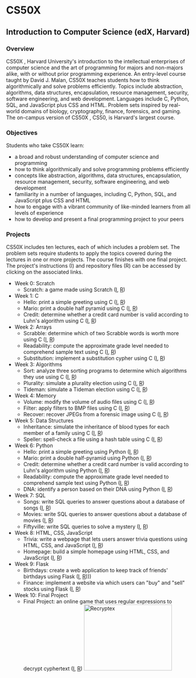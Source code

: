 # CS50X

## Introduction to Computer Science (edX, Harvard)

### Overview
CS50X , Harvard University's introduction to the intellectual enterprises of 
computer science and the art of programming for majors and non-majors alike, 
with or without prior programming experience. An entry-level course taught by 
David J. Malan, CS50X teaches students how to think algorithmically and solve 
problems efficiently. Topics include abstraction, algorithms, data structures, 
encapsulation, resource management, security, software engineering, and web 
development. Languages include C, Python, SQL, and JavaScript plus CSS and 
HTML. Problem sets inspired by real-world domains of biology, cryptography, 
finance, forensics, and gaming. The on-campus version of CS50X , CS50, is 
Harvard's largest course.

### Objectives
Students who take CS50X learn:
- a broad and robust understanding of computer science and programming
- how to think algorithmically and solve programming problems efficiently
- concepts like abstraction, algorithms, data structures, encapsulation, 
  resource management, security, software engineering, and web development
- familiarity in a number of languages, including C, Python, SQL, and 
  JavaScript plus CSS and HTML
- how to engage with a vibrant community of like-minded learners from all 
  levels of experience
- how to develop and present a final programming project to your peers

### Projects
CS50X includes ten lectures, each of which includes a problem set. The problem 
sets require students to apply the topics covered during the lectures in one or 
more projects. The course finishes with one final project. The project's 
instructions (I) and repository files (R) can be accessed by clicking on the 
associated links.

- Week 0: Scratch
  * Scratch: a game made using Scratch ([I](https://cs50.harvard.edu/x/2022/psets/0/scratch/), [R](https://github.com/kvnduff/CS50X/tree/master/pset0/scratch))
- Week 1: C
  * Hello: print a simple greeting using C ([I](https://cs50.harvard.edu/x/2022/psets/1/hello/), [R](https://github.com/kvnduff/CS50X/tree/master/pset1/hello))
  * Mario: print a double half pyramid using C ([I](https://cs50.harvard.edu/x/2022/psets/1/mario/more/), [R](https://github.com/kvnduff/CS50X/tree/master/pset1/mario))
  * Credit: determine whether a credit card number is valid according to Luhn's algorithm using C ([I](https://cs50.harvard.edu/x/2022/psets/1/credit/), [R](https://github.com/kvnduff/CS50X/tree/master/pset1/credit))
- Week 2: Arrays
  * Scrabble: determine which of two Scrabble words is worth more using C ([I](https://cs50.harvard.edu/x/2022/labs/2/), [R](https://github.com/kvnduff/CS50X/tree/master/pset2/scrabble))
  * Readability: compute the approximate grade level needed to comprehend sample text using C ([I](https://cs50.harvard.edu/x/2022/psets/2/readability/), [R](https://github.com/kvnduff/CS50X/tree/master/pset2/readability))
  * Substitution: implement a substitution cypher using C ([I](https://cs50.harvard.edu/x/2022/psets/2/substitution/), [R](https://github.com/kvnduff/CS50X/tree/master/pset2/substitution))
- Week 3: Algorithms
  * Sort: analyze three sorting programs to determine which algorithms they use using C ([I](https://cs50.harvard.edu/x/2022/labs/3/), [R](https://github.com/kvnduff/CS50X/tree/master/pset3/sort))
  * Plurality: simulate a plurality election using C ([I](https://cs50.harvard.edu/x/2022/psets/3/plurality/), [R](https://github.com/kvnduff/CS50X/tree/master/pset3/plurality))
  * Tideman: simulate a Tideman election using C ([I](https://cs50.harvard.edu/x/2022/psets/3/tideman/), [R](https://github.com/kvnduff/CS50X/tree/master/pset3/tideman))
- Week 4: Memory
  * Volume: modify the volume of audio files using C ([I](https://cs50.harvard.edu/x/2022/labs/4/), [R](https://github.com/kvnduff/CS50X/tree/master/pset4/volume))
  * Filter: apply filters to BMP files using C ([I](https://cs50.harvard.edu/x/2022/psets/4/filter/more/), [R](https://github.com/kvnduff/CS50X/tree/master/pset4/filter))
  * Recover: recover JPEGs from a forensic image using C ([I](https://cs50.harvard.edu/x/2022/psets/4/recover/), [R](https://github.com/kvnduff/CS50X/tree/master/pset4/recover))
- Week 5: Data Structures
  * Inheritance: simulate the inheritance of blood types for each member of a family using C ([I](https://cs50.harvard.edu/x/2022/labs/5/), [R](https://github.com/kvnduff/CS50X/tree/master/pset5/inheritance))
  * Speller: spell-check a file using a hash table using C ([I](https://cs50.harvard.edu/x/2022/psets/5/speller/), [R](https://github.com/kvnduff/CS50X/tree/master/pset5/speller))
- Week 6: Python
  * Hello: print a simple greeting using Python ([I](https://cs50.harvard.edu/x/2022/psets/6/hello/), [R](https://github.com/kvnduff/CS50X/tree/master/pset6/hello))
  * Mario: print a double half-pyramid using Python ([I](https://cs50.harvard.edu/x/2022/psets/6/mario/more/), [R](https://github.com/kvnduff/CS50X/tree/master/pset6/mario))
  * Credit: determine whether a credit card number is valid according to Luhn's algorithm using Python ([I](https://cs50.harvard.edu/x/2022/psets/6/credit/), [R](https://github.com/kvnduff/CS50X/tree/master/pset6/credit))
  * Readability: compute the approximate grade level needed to comprehend sample text using Python ([I](https://cs50.harvard.edu/x/2022/psets/6/readability/), [R](https://github.com/kvnduff/CS50X/tree/master/pset6/readability))
  * DNA: identify a person based on their DNA using Python ([I](https://cs50.harvard.edu/x/2022/psets/6/dna/), [R](https://github.com/kvnduff/CS50X/tree/master/pset6/dna))
- Week 7: SQL
  * Songs: write SQL queries to answer questions about a database of songs ([I](https://cs50.harvard.edu/x/2022/labs/7/), [R](https://github.com/kvnduff/CS50X/tree/master/pset7/songs))
  * Movies: write SQL queries to answer questions about a database of movies ([I](https://cs50.harvard.edu/x/2022/psets/7/movies/), [R](https://github.com/kvnduff/CS50X/tree/master/pset7/movies))
  * Fiftyville: write SQL queries to solve a mystery ([I](https://cs50.harvard.edu/x/2022/psets/7/fiftyville/), [R](https://github.com/kvnduff/CS50X/tree/master/pset7/fiftyville))
- Week 8: HTML, CSS, JavaScript
  * Trivia: write a webpage that lets users answer trivia questions using HTML, CSS, and JavaScript ([I](https://cs50.harvard.edu/x/2022/labs/8/), [R](https://github.com/kvnduff/CS50X/tree/master/pset8/trivia))
  * Homepage: build a simple homepage using HTML, CSS, and JavaScript ([I](https://cs50.harvard.edu/x/2022/psets/8/homepage/), [R](https://github.com/kvnduff/CS50X/tree/master/pset8/homepage))
- Week 9: Flask
  * Birthdays: create a web application to keep track of friends' birthdays using Flask ([I](https://cs50.harvard.edu/x/2022/labs/9/), [R](https://github.com/kvnduff/CS50X/tree/master/pset9/birthdays))))
  * Finance: implement a website via which users can "buy" and "sell" stocks using Flask ([I](https://cs50.harvard.edu/x/2022/psets/9/finance/), [R](https://github.com/kvnduff/CS50X/tree/master/pset9/finance))
- Week 10: Final Project
  * Final Project: an online game that uses regular expressions to decrypt cyphertext ([I](https://cs50.harvard.edu/x/2022/project/), [R](https://github.com/kvnduff/CS50X/tree/master/final_project))
    <a href="http://www.youtube.com/watch?feature=player_embedded&v=M8JmcAFzFuo" 
    target="_blank"><img src="http://img.youtube.com/vi/M8JmcAFzFuo/0.jpg" 
    alt="Recryptex" width="240" height="180" target="_blank"/></a>
